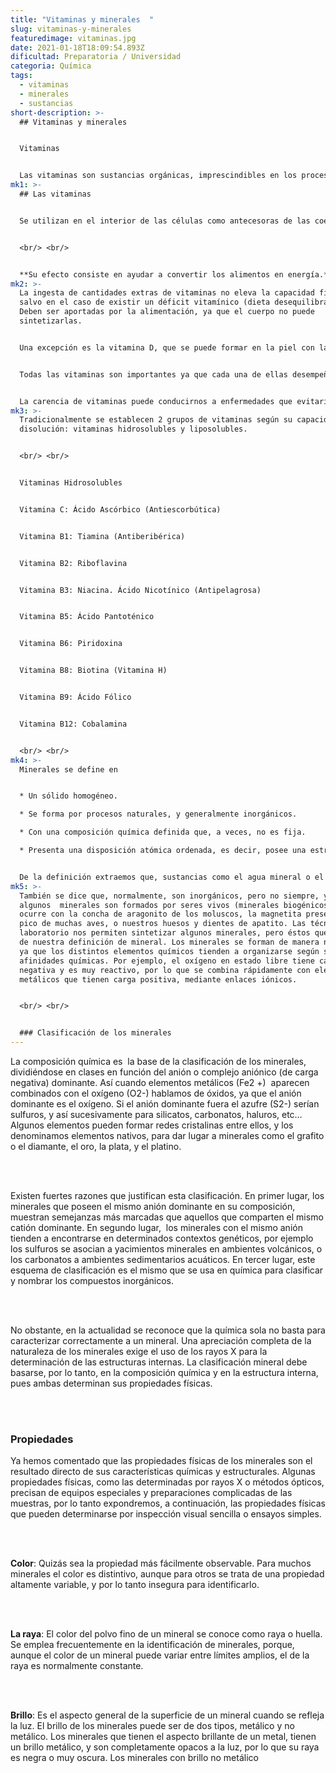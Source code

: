 ```yaml
---
title: "Vitaminas y minerales  "
slug: vitaminas-y-minerales
featuredimage: vitaminas.jpg
date: 2021-01-18T18:09:54.893Z
dificultad: Preparatoria / Universidad
categoria: Química
tags:
  - vitaminas
  - minerales
  - sustancias
short-description: >-
  ## Vitaminas y minerales  


  Vitaminas


  Las vitaminas son sustancias orgánicas, imprescindibles en los procesos metabólicos que tienen lugar en la nutrición de los seres vivos.
mk1: >-
  ## Las vitaminas 


  Se utilizan en el interior de las células como antecesoras de las coenzimas, a partir de las cuales se elaboran miles de enzimas que regulan las reacciones químicas de las células. No aportan energía, pero sin ellas el organismo no es capaz de desarrollar los procesos que finalmente aportaran energía.


  <br/> <br/>


  **Su efecto consiste en ayudar a convertir los alimentos en energía.**
mk2: >-
  La ingesta de cantidades extras de vitaminas no eleva la capacidad física,
  salvo en el caso de existir un déficit vitamínico (dieta desequilibrada). 
  Deben ser aportadas por la alimentación, ya que el cuerpo no puede
  sintetizarlas.


  Una excepción es la vitamina D, que se puede formar en la piel con la exposición al sol, y las vitaminas K, B1, B12 y ácido fólico, que se forman en pequeñas cantidades en la flora bacteriana intestinal.


  Todas las vitaminas son importantes ya que cada una de ellas desempeña papeles diferentes, una sola vitamina no puede sustituir a las demás ya que no poseen propiedades iguales.


  La carencia de vitaminas puede conducirnos a enfermedades que evitaríamos con una alimentación equilibrada.
mk3: >-
  Tradicionalmente se establecen 2 grupos de vitaminas según su capacidad de
  disolución: vitaminas hidrosolubles y liposolubles.


  <br/> <br/>


  Vitaminas Hidrosolubles


  Vitamina C: Ácido Ascórbico (Antiescorbútica)


  Vitamina B1: Tiamina (Antiberibérica)


  Vitamina B2: Riboflavina


  Vitamina B3: Niacina. Ácido Nicotínico (Antipelagrosa)


  Vitamina B5: Ácido Pantoténico


  Vitamina B6: Piridoxina


  Vitamina B8: Biotina (Vitamina H)


  Vitamina B9: Ácido Fólico


  Vitamina B12: Cobalamina


  <br/> <br/>
mk4: >-
  Minerales se define en 


  * Un sólido homogéneo.

  * Se forma por procesos naturales, y generalmente inorgánicos.

  * Con una composición química definida que, a veces, no es fija.

  * Presenta una disposición atómica ordenada, es decir, posee una estructura cristalina.


  De la definición extraemos que, sustancias como el agua mineral o el petróleo no son minerales, ya que se encuentran en estado líquido, pero sí que las consideramos recursos minerales, ya que aparecen en la corteza terrestre, no son renovables, y su estudio y explotación requiere de las mismas técnicas que los minerales. La homogeneidad se refiere a que es una sustancia única, que no puede ser subdividida en componentes químicos más sencillos sin perder sus propiedades.
mk5: >-
  También se dice que, normalmente, son inorgánicos, pero no siempre, ya que
  algunos  minerales son formados por seres vivos (minerales biogénicos),  como
  ocurre con la concha de aragonito de los moluscos, la magnetita presente en el
  pico de muchas aves, o nuestros huesos y dientes de apatito. Las técnicas de
  laboratorio nos permiten sintetizar algunos minerales, pero éstos quedan fuera
  de nuestra definición de mineral. Los minerales se forman de manera natural,
  ya que los distintos elementos químicos tienden a organizarse según sus
  afinidades químicas. Por ejemplo, el oxígeno en estado libre tiene carga
  negativa y es muy reactivo, por lo que se combina rápidamente con elementos
  metálicos que tienen carga positiva, mediante enlaces iónicos.


  <br/> <br/>


  ### Clasificación de los minerales
---
```



La composición química es  la base de la clasificación de los minerales, dividiéndose en clases en función del anión o complejo aniónico (de carga negativa) dominante. Así cuando elementos metálicos (Fe2 +)  aparecen combinados con el oxígeno (O2-) hablamos de óxidos, ya que el anión dominante es el oxígeno. Si el anión dominante fuera el azufre (S2-) serían sulfuros, y así sucesivamente para silicatos, carbonatos, haluros, etc… Algunos elementos pueden formar redes cristalinas entre ellos, y los denominamos elementos nativos, para dar lugar a minerales como el grafito o el diamante, el oro, la plata, y el platino.

<br/> <br/>

Existen fuertes razones que justifican esta clasificación. En primer lugar, los minerales que poseen el mismo anión dominante en su composición, muestran semejanzas más marcadas que aquellos que comparten el mismo catión dominante. En segundo lugar,  los minerales con el mismo anión tienden a encontrarse en determinados contextos genéticos, por ejemplo los sulfuros se asocian a yacimientos minerales en ambientes volcánicos, o los carbonatos a ambientes sedimentarios acuáticos. En tercer lugar, este esquema de clasificación es el mismo que se usa en química para clasificar y nombrar los compuestos inorgánicos.

<br/> <br/>

No obstante, en la actualidad se reconoce que la química sola no basta para caracterizar correctamente a un mineral. Una apreciación completa de la naturaleza de los minerales exige el uso de los rayos X para la determinación de las estructuras internas. La clasificación mineral debe basarse, por lo tanto, en la composición química y en la estructura interna, pues ambas determinan sus propiedades físicas.

<br/> <br/>

### Propiedades

Ya hemos comentado que las propiedades físicas de los minerales son el resultado directo de sus características químicas y estructurales. Algunas propiedades físicas, como las determinadas por rayos X o métodos ópticos, precisan de equipos especiales y preparaciones complicadas de las muestras, por lo tanto expondremos, a continuación, las propiedades físicas que pueden determinarse por inspección visual sencilla o ensayos simples.

<br/> <br/>

**Color**: Quizás sea la propiedad más fácilmente observable. Para muchos minerales el color es distintivo, aunque para otros se trata de una propiedad altamente variable, y por lo tanto insegura para identificarlo.

<br/> <br/>

**La raya**: El color del polvo fino de un mineral se conoce como raya o huella. Se emplea frecuentemente en la identificación de minerales, porque, aunque el color de un mineral puede variar entre límites amplios, el de la raya es normalmente constante.

<br/> <br/>

**Brillo**: Es el aspecto general de la superficie de un mineral cuando se refleja la luz. El brillo de los minerales puede ser de dos tipos, metálico y no metálico. Los minerales que tienen el aspecto brillante de un metal, tienen un brillo metálico, y son completamente opacos a la luz, por lo que su raya es negra o muy oscura. Los minerales con brillo no metálico

<br/> <br/>